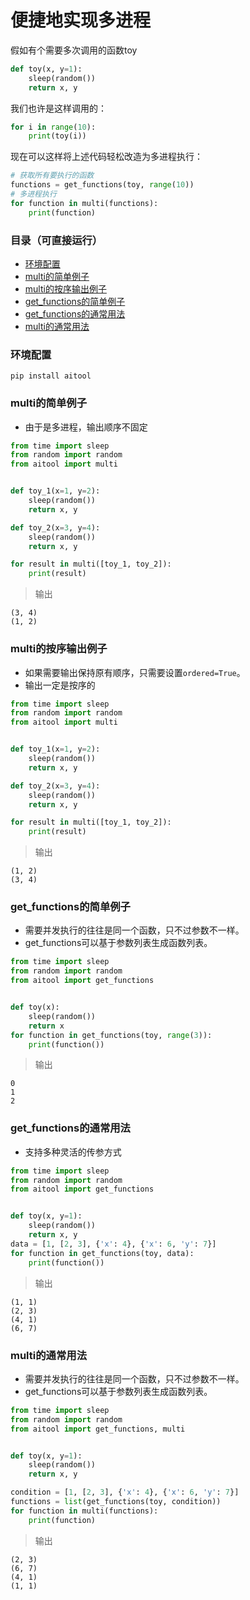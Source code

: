 # 便捷地实现多进程

假如有个需要多次调用的函数toy
```python
def toy(x, y=1):
    sleep(random())
    return x, y
```

我们也许是这样调用的：
```python
for i in range(10):
    print(toy(i))
```


现在可以这样将上述代码轻松改造为多进程执行：
```python
# 获取所有要执行的函数
functions = get_functions(toy, range(10))
# 多进程执行
for function in multi(functions):
    print(function)
```


### 目录（可直接运行）

- [环境配置](#环境配置)
- [multi的简单例子](#multi的简单例子)
- [multi的按序输出例子](#multi的按序输出例子)
- [get_functions的简单例子](#get_functions的简单例子)
- [get_functions的通常用法](#get_functions的通常用法)
- [multi的通常用法](#multi的通常用法)

### 环境配置
```shell script
pip install aitool
```
### multi的简单例子
- 由于是多进程，输出顺序不固定
```python
from time import sleep
from random import random
from aitool import multi


def toy_1(x=1, y=2):
    sleep(random())
    return x, y

def toy_2(x=3, y=4):
    sleep(random())
    return x, y

for result in multi([toy_1, toy_2]):
    print(result)
```
> 输出
```text
(3, 4)
(1, 2)
```

### multi的按序输出例子
- 如果需要输出保持原有顺序，只需要设置`ordered=True`。
- 输出一定是按序的
```python
from time import sleep
from random import random
from aitool import multi


def toy_1(x=1, y=2):
    sleep(random())
    return x, y

def toy_2(x=3, y=4):
    sleep(random())
    return x, y

for result in multi([toy_1, toy_2]):
    print(result)
```
> 输出
```text
(1, 2)
(3, 4)
```

### get_functions的简单例子
- 需要并发执行的往往是同一个函数，只不过参数不一样。  
- get_functions可以基于参数列表生成函数列表。
```python
from time import sleep
from random import random
from aitool import get_functions


def toy(x):
    sleep(random())
    return x
for function in get_functions(toy, range(3)):
    print(function())
```
> 输出
```text
0
1
2
```

### get_functions的通常用法
- 支持多种灵活的传参方式
```python
from time import sleep
from random import random
from aitool import get_functions


def toy(x, y=1):
    sleep(random())
    return x, y
data = [1, [2, 3], {'x': 4}, {'x': 6, 'y': 7}]
for function in get_functions(toy, data):
    print(function())
```
> 输出
```text
(1, 1)
(2, 3)
(4, 1)
(6, 7)
```

### multi的通常用法
- 需要并发执行的往往是同一个函数，只不过参数不一样。  
- get_functions可以基于参数列表生成函数列表。
```python
from time import sleep
from random import random
from aitool import get_functions, multi


def toy(x, y=1):
    sleep(random())
    return x, y

condition = [1, [2, 3], {'x': 4}, {'x': 6, 'y': 7}]
functions = list(get_functions(toy, condition))
for function in multi(functions):
    print(function)
```
> 输出
```text
(2, 3)
(6, 7)
(4, 1)
(1, 1)
```

